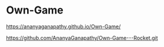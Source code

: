# Own-Game


https://ananyaganapathy.github.io/Own-Game/

https://github.com/AnanyaGanapathy/Own-Game---Rocket.git
